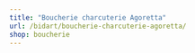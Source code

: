 ```yaml
---
title: "Boucherie charcuterie Agoretta"
url: /bidart/boucherie-charcuterie-agoretta/
shop: boucherie
---
```

